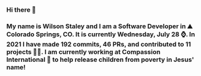 ### Hi there 👋

### My name is Wilson Staley and I am a Software Developer in ⛰ Colorado Springs, CO.  It is currently Wednesday, July 28 ⌚. In 2021 I have made 192 commits, 46 PRs, and contributed to 11 projects 👨‍💻. I am currently working at Compassion International 🏢 to help release children from poverty in Jesus' name!